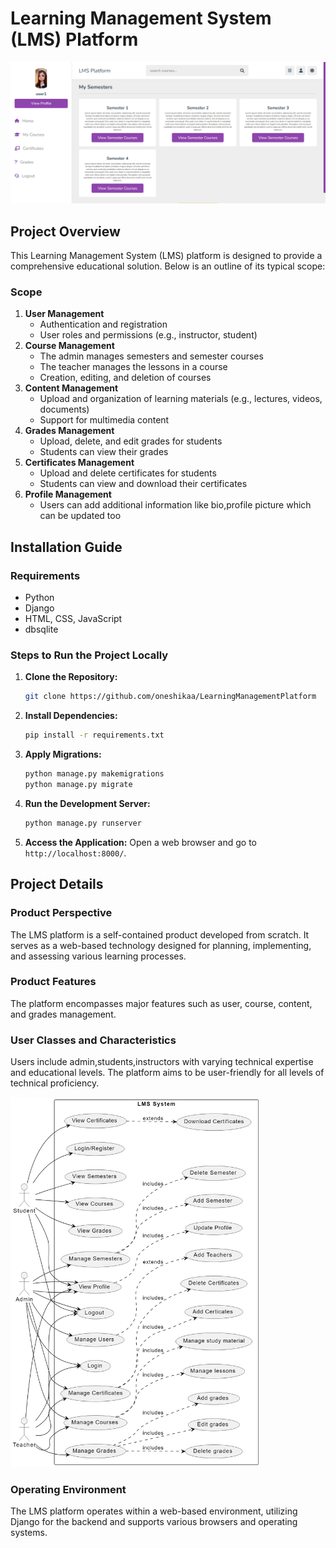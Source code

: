 # Learning Management System (LMS) Platform
<img src="screenshots/user_dashboard.png" alt="User Dashboard" width="700"/>


## Project Overview

This Learning Management System (LMS) platform is designed to provide a comprehensive educational solution. Below is an outline of its typical scope:

### Scope
1. **User Management**
    - Authentication and registration
    - User roles and permissions (e.g., instructor, student)
2. **Course Management**
    - The admin manages semesters and semester courses
    - The teacher manages the lessons in a course
    - Creation, editing, and deletion of courses
3. **Content Management**
    - Upload and organization of learning materials (e.g., lectures, videos, documents)
    - Support for multimedia content
4. **Grades Management**
    - Upload, delete, and edit grades for students
    - Students can view their grades
5. **Certificates Management**
   - Upload and delete certificates for students
   - Students can view and download their certificates
6. **Profile Management**
   - Users can add additional information like bio,profile picture which can be updated too

## Installation Guide

### Requirements
- Python
- Django
- HTML, CSS, JavaScript
- dbsqlite

### Steps to Run the Project Locally

1. **Clone the Repository:**
    ```bash
    git clone https://github.com/oneshikaa/LearningManagementPlatform
    ```

2. **Install Dependencies:**
    ```bash
    pip install -r requirements.txt
    ```

3. **Apply Migrations:**
    ```bash
    python manage.py makemigrations
    python manage.py migrate
    ```

4. **Run the Development Server:**
    ```bash
    python manage.py runserver
    ```

5. **Access the Application:**
    Open a web browser and go to `http://localhost:8000/`.

## Project Details

### Product Perspective
The LMS platform is a self-contained product developed from scratch. It serves as a web-based technology designed for planning, implementing, and assessing various learning processes.

### Product Features
The platform encompasses major features such as user, course, content, and grades management.

### User Classes and Characteristics
Users include admin,students,instructors with varying technical expertise and educational levels. The platform aims to be user-friendly for all levels of technical proficiency.

<img src="screenshots/use_case.png" alt="User Dashboard" width="400"/>

### Operating Environment
The LMS platform operates within a web-based environment, utilizing Django for the backend and supports various browsers and operating systems.

